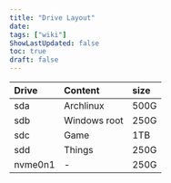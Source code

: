 ```yaml
---
title: "Drive Layout"
date: 
tags: ["wiki"]
ShowLastUpdated: false
toc: true
draft: false
---
```



| Drive   | Content      | size |
| :--     | :--          | :--  |
| sda     | Archlinux    | 500G |
| sdb     | Windows root | 250G |
| sdc     | Game         | 1TB  |
| sdd     | Things       | 250G |
| nvme0n1 | -            | 250G |
